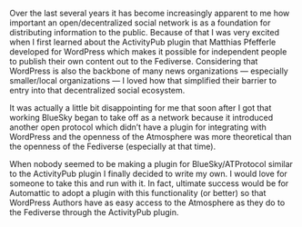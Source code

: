 Over the last several years it has become increasingly apparent to me how important an open/decentralized social network is as a foundation for distributing information to the public. Because of that I was very excited when I first learned about the ActivityPub plugin that Matthias Pfefferle developed for WordPress which makes it possible for independent people to publish their own content out to the Fediverse. Considering that WordPress is also the backbone of many news organizations — especially smaller/local organizations — I loved how that simplified their barrier to entry into that decentralized social ecosystem.

It was actually a little bit disappointing for me that soon after I got that working BlueSky began to take off as a network because it introduced another open protocol which didn’t have a plugin for integrating with WordPress and the openness of the Atmosphere was more theoretical than the openness of the Fediverse (especially at that time).

When nobody seemed to be making a plugin for BlueSky/ATProtocol similar to the ActivityPub plugin I finally decided to write my own. I would love for someone to take this and run with it. In fact, ultimate success would be for Automattic to adopt a plugin with this functionality (or better) so that WordPress Authors have as easy access to the Atmosphere as they do to the Fediverse through the ActivityPub plugin.
